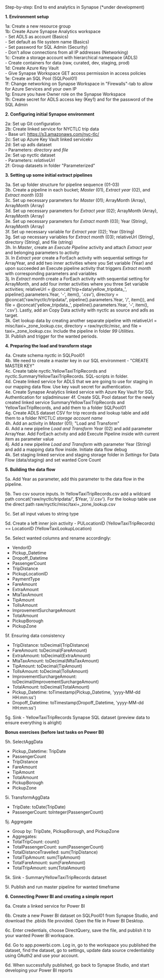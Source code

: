 Step-by-step: End to end analytics in Synapse (*under development)

**1. Environment setup**

1a: Create a new resource group <br />
1b: Create Azure Synapse Analytics workspace <br />
    - Set ADLS as account (Basics) <br />
    - Set default as file system name (Basics) <br />
    - Set password for SQL Admin (Security) <br />
    - Don't allow connections from all IP addresses (Networking) <br />
1c: Create a storage account with hierarchical namespace (ADLS) <br />
    - Create containers for data (raw, curated, dev, staging, prod) <br />
1d: Create Azure Key Vault <br />
    - Give Synapse Workspace GET access permission in access policies <br />
1e: Create an SQL Pool (SQLPool01) <br />
1f: Change networking on Synapse Workspace in "Firewalls"-tab to allow for Azure Services and your own IP <br />
1g: Ensure you have Owner role on the Synapse Workspace <br />
1h: Create secret for ADLS access key (Key1) and for the password of the SQL Admin <br />

**2. Configuring initial Synapse environment**

2a: Set up Git configuration <br />
2b: Create linked service for NYCTLC trip data <br />
    - Base url: https://s3.amazonaws.com/nyc-tlc/ <br />
2c: Set up Azure Key Vault linked servicekv <br />
2d: Set up adls dataset <br />
    - Parameters: *directory* and *file* <br />
2e: Set up nyctlc dataset <br />
    - Parameters: *relativeUrl* <br />
2f: Group datasets in folder "Parameterized" <br />

**3. Setting up some initial extract pipelines**

3a. Set up folder structure for pipeline sequence (01-03) <br />
3b. Create a pipeline in each bucket; *Master* (01), *Extract year* (02), and *Extract month* (03) <br />
3c. Set up necessary parameters for *Master* (01); ArrayMonth (Array), ArrayMonth (Array) <br />
3d. Set up necessary parameters for *Extract year* (02); ArrayMonth (Array), ArrayMonth (Array) <br />
3e. Set up necessary parameters for *Extract month* (03); Year (String), ArrayMonth (Array) <br />
3f. Set up necessary variable for *Extract year* (02); Year (String) <br />
3g. Set up necessary variables for *Extract month* (03); relativeUrl (String), directory (String), and file (string) <br />
3h. In *Master*, create an *Execute Pipeline* activity and attach *Extract year* and belonging parameters to activity <br />
3i. In *Extract year* create a ForEach activity with sequential settings for ArrayYear, and add two inner activities where you Set variable (Year) and upon succeeded an Execute pipeline activity that triggers *Extract month* with corresponding parameters and variables <br />
3j. In *Extract month* create a ForEach activity with sequential setting for ArrayMonth, and add four innter activities where you three Set variable activities; relativeUrl = @concat('trip+data/yellow_tripdata_', pipeline().parameters.Year, '-', item(), '.csv'), directory = @concat('raw/nyctlc/tripdata/', pipeline().parameters.Year, '/', item()), and file = @concat('yellow_tripdata_', pipeline().parameters.Year, '-', item(), '.csv'). Lastly, add an Copy Data activity with nyctlc as source and adls as target. <br />
3k. Get lookup data by creating another separate pipeline with relativeUrl = misc/taxi+_zone_lookup.csv, directory = raw/nyctlc/misc, and file = taxi+_zone_lookup.csv. Include the pipeline in folder *99 Utilities*. <br />
3l. Publish and trigger for the wanted periods.

**4. Preparing the load and transform stage**

4a. Create schema nyctlc in SQLPool01 <br />
4b. We need to create a master key in our SQL environment - "CREATE MASTER KEY" <br />
4c. Create table nyctlc.YellowTaxiTripRecords and nyctlc.SummaryYellowTaxiTripRecords. SQL-scripts in folder. <br />
4d. Create linked service for ADLS that we are going to use for staging in our mapping data flow. Use key vault secret for authentication. <br />
4e. Create Synapse Analytics linked service with Azure Key Vault for SQL Authentication for sqladminuser
4f. Create SQL Pool dataset for the newly created linked service SummaryYellowTaxiTripRecords and YellowTaxiTripRecords, and add them to a folder SQLPool01 <br />
4g. Create ADLS dataset CSV for trip records and lookup table and add them to a folder NYCTLC *storage account name* <br />
4h. Add an activity in *Master* (01); "Load and Transform" <br />
4i. Add a new pipeline *Load and Transform Year* (02) and add parameter ArrayYear. Add ForEach actvity and add Execute Pipeline inside with current item as parameter value <br />
4j. Add a new pipeline *Load and Transform* with parameter Year (String) and add a mapping data flow inside. Initiate data flow debug <br />
4k. Set staging linked service and staging storage folder in *Settings* for Data Flow (data/staging) and set wanted Core Count

**5. Building the data flow**

5a. Add Year as parameter, add this parameter to the data flow in the pipeline.

5b. Two csv source inputs. In YellowTaxiTripRecords.csv add a wildcard path concat('raw/nyctlc/tripdata/', $Year, '/*/*.csv'). For the lookup table use the direct path raw/nyctlc/misc/taxi+_zone_lookup.csv

5c. Set all input values to string type

5d. Create a left inner join activity - PULocationID (YellowTaxiTripRecords) == LocationID (YellowTaxiLookupLocation)

5e. Select wanted columns and rename accordingly:
- VendorID
- Pickup_Datetime
- Dropoff_Datetime
- PassengerCount
- TripDistance
- PickupLocationID
- PaymentType
- FareAmount
- ExtraAmount
- MtaTaxAmount
- TipAmount
- TollsAmount
- ImprovementSurchargeAmount
- TotalAmount
- PickupBorough
- PickupZone

5f. Ensuring data consistency
- TripDistance: toDecimal(TripDistance)
- FareAmount: toDecimal(FareAmount)
- ExtraAmount: toDecimal(ExtraAmount)
- MtaTaxAmount: toDecimal(MtaTaxAmount)
- TipAmount: toDecimal(TipAmount)
- TollsAmount: toDecimal(TollsAmount)
- ImprovementSurchargeAmount: toDecimal(ImprovementSurchargeAmount)
- TotalAmount: toDecimal(TotalAmount)
- Pickup_Datetime: toTimestamp(Pickup_Datetime, 'yyyy-MM-dd HH:mm:ss')
- Dropoff_Datetime: toTimestamp(Dropoff_Datetime, 'yyyy-MM-dd HH:mm:ss')

5g. Sink - YellowTaxiTripRecords Synapse SQL dataset (preview data to ensure everything is alright)

**Bonus exercises (before last tasks on Power BI)**

5h. SelectAggData
- Pickup_Datetime: TripDate
- PassengerCount
- TripDistance
- FareAmount
- TipAmount
- TotalAmount
- PickupBorough
- PickupZone

5i. TransformAggData
 - TripDate: toDate(TripDate)
 - PassengerCount: toInteger(PassengerCount)

 5j. Aggregate
 - Group by: TripDate, PickupBorough, and PickupZone
 - Aggregates: 
 - TotalTripCount: count()
 - TotalPassengerCount: sum(PassengerCount)
 - TotalDistanceTravelled: sum(TripDistance)
 - TotalTipAmount: sum(TipAmount)
 - TotalFareAmount: sum(FareAmount)
 - TotalTripAmount: sum(TotalAmount)

 5k. Sink - SummaryYellowTaxiTripRecords dataset

 5l. Publish and run master pipeline for wanted timeframe

 **6. Connecting Power BI and creating a simple report**

 6a. Create a linked service for Power BI

 6b. Create a new Power BI dataset on SQLPool01 from Synapse Studio, and download the .pbids file provided. Open the file in Power BI Desktop.

 6c. Enter credentials, choose DirectQuery, save the file, and publish it to your wanted Power BI workspace.

 6d. Go to app.powerbi.com. Log in, go to the workspace you published the dataset, find the dataset, go to settings, update data source credentialsby using OAuth2 and use your account.

 6d. When successfully published, go back to Synapse Studio, and start developing your Power BI reports